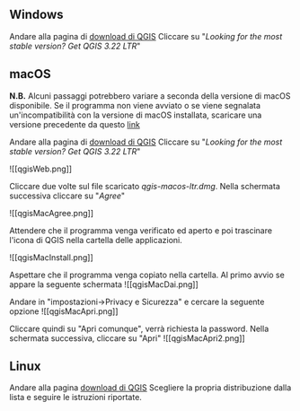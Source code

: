 ## Windows

Andare alla pagina di [download di QGIS](https://qgis.org/en/site/forusers/download.html#windows)
Cliccare su "*Looking for the most stable version? Get QGIS 3.22 LTR*"

## macOS

**N.B.** Alcuni passaggi potrebbero variare a seconda della versione di macOS disponibile. Se il programma non viene avviato o se viene segnalata un'incompatibilità con la versione di macOS installata, scaricare una versione precedente da questo [link](https://www.kyngchaos.com/software/archive/qgis/)

Andare alla pagina di [download di QGIS](https://qgis.org/en/site/forusers/download.html#windows)
Cliccare su "*Looking for the most stable version? Get QGIS 3.22 LTR*"

![[qgisWeb.png]]

Cliccare due volte sul file scaricato *qgis-macos-ltr.dmg*.
Nella schermata successiva cliccare su "*Agree*"

![[qgisMacAgree.png]]

Attendere che il programma venga verificato ed aperto e poi trascinare l'icona di QGIS nella cartella delle applicazioni.

![[qgisMacInstall.png]]

Aspettare che il programma venga copiato nella cartella. Al primo avvio se appare la seguente schermata
![[qgisMacDai.png]]

Andare in "impostazioni->Privacy e Sicurezza" e cercare la seguente opzione
![[qgisMacApri.png]]

Cliccare quindi su "Apri comunque", verrà richiesta la password.
Nella schermata successiva, cliccare su "Apri"
![[qgisMacApri2.png]]

## Linux

Andare alla pagina [download di QGIS](https://qgis.org/en/site/forusers/download.html#windows)
Scegliere la propria distribuzione dalla lista e seguire le istruzioni riportate.

